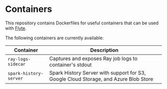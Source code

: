 # Containers

This repository contains Dockerfiles for useful containers that can be used with [Flyte](https://github.com/flyteorg/flyte).

The following containers are currently available:

| Container              | Description                                                                          |
| ---------------------- | ------------------------------------------------------------------------------------ |
| `ray-logs-sidecar`     | Captures and exposes Ray job logs to container's stdout                              |
| `spark-history-server` | Spark History Server with support for S3, Google Cloud Storage, and Azure Blob Store |
